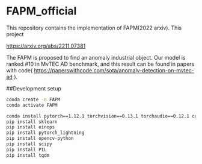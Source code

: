# FAPM_official
This repository contains the implementation of FAPM(2022 arxiv).
This project 

https://arxiv.org/abs/2211.07381

The FAPM is proposed to find an anomaly industrial object. Our model is ranked #10 in MvTEC AD benchmark, and this result can be found in papers with code( https://paperswithcode.com/sota/anomaly-detection-on-mvtec-ad ). 

##Development setup

```sh
conda create -n FAPM
conda activate FAPM

conda install pytorch==1.12.1 torchvision==0.13.1 torchaudio==0.12.1 cudatoolkit=11.3 -c pytorch
pip install sklearn
pip install einops
pip install pytorch_lightning
pip install opencv-python
pip install scipy
pip install PIL
pip install tqdm

```
